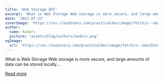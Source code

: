 ```yaml
---
title: 'Web Storage API'
excerpt: 'What is Web Storage Web storage is more secure, and large amounts of data can be stored locally...'
date: '2021-07-23'
coverImage: 'https://res.cloudinary.com/practicaldev/image/fetch/s--xUeJSSsO--/c_imagga_scale,f_auto,fl_progressive,h_420,q_auto,w_1000/https://dev-to-uploads.s3.amazonaws.com/uploads/articles/06zmslnrcbnrtmqxk3tx.png'
author:
  name: Koders
  picture: "assets/blog/authors/koders.png"
ogImage:
  url: 'https://res.cloudinary.com/practicaldev/image/fetch/s--xUeJSSsO--/c_imagga_scale,f_auto,fl_progressive,h_420,q_auto,w_1000/https://dev-to-uploads.s3.amazonaws.com/uploads/articles/06zmslnrcbnrtmqxk3tx.png'
---
```


What is Web Storage Web storage is more secure, and large amounts of data can be stored locally...

[Read more](https://dev.to/naveenchandar/web-storage-api-3d49)
